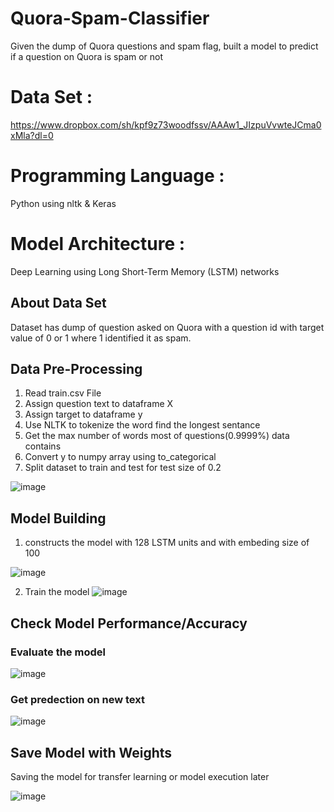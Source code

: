 # Quora-Spam-Classifier
Given the dump of Quora questions and spam flag, built a model to predict if a question on Quora is spam or not

# Data Set : 
https://www.dropbox.com/sh/kpf9z73woodfssv/AAAw1_JIzpuVvwteJCma0xMla?dl=0

# Programming Language : 
Python using nltk & Keras

# Model Architecture : 
Deep Learning using Long Short-Term Memory (LSTM) networks

## About Data Set

Dataset has dump of question asked on Quora with a question id with target value of 0 or 1 where 1 identified it as spam.

## Data Pre-Processing

1. Read train.csv File
2. Assign question text to dataframe X 
3. Assign target to dataframe y 
4. Use NLTK to tokenize the word find the longest sentance
5. Get the max number of words most of questions(0.9999%) data contains
6. Convert y to numpy array using to_categorical 
7. Split dataset to train and test for test size of 0.2

![image](https://user-images.githubusercontent.com/64772772/96828884-0c3d0280-1456-11eb-9373-49e450f38d67.png)

## Model Building 

1. constructs the model with 128 LSTM units and with embeding size of 100

![image](https://user-images.githubusercontent.com/64772772/96829248-d9473e80-1456-11eb-8434-41a05e555857.png)

2. Train the model
![image](https://user-images.githubusercontent.com/64772772/96829433-48bd2e00-1457-11eb-8dff-087930713675.png)


## Check Model Performance/Accuracy

### Evaluate the model
![image](https://user-images.githubusercontent.com/64772772/96829529-7bffbd00-1457-11eb-8d59-f2297912a043.png)


### Get predection on new text

![image](https://user-images.githubusercontent.com/64772772/96829746-da2ca000-1457-11eb-802a-fdca467d75e9.png)

## Save Model with Weights
Saving the model for transfer learning or model execution later

![image](https://user-images.githubusercontent.com/64772772/96829962-3263a200-1458-11eb-888c-6323d0bf3fac.png)

